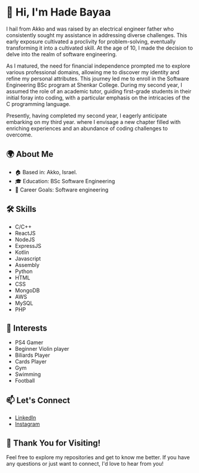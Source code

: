 # 👋 Hi, I'm Hade Bayaa

I hail from Akko and was raised by an electrical engineer father who consistently sought my assistance in addressing diverse challenges. 
This early exposure cultivated a proclivity for problem-solving, eventually transforming it into a cultivated skill. 
At the age of 10, I made the decision to delve into the realm of software engineering.

As I matured, the need for financial independence prompted me to explore various professional domains, allowing me to discover my identity and refine my personal attributes. 
This journey led me to enroll in the Software Engineering BSc program at Shenkar College. During my second year, I assumed the role of an academic tutor, guiding first-grade students in their initial foray into coding, 
with a particular emphasis on the intricacies of the C programming language.

Presently, 
having completed my second year, I eagerly anticipate embarking on my third year.
where I envisage a new chapter filled with enriching experiences and an abundance of coding challenges to overcome.

## 🌍 About Me

- 🏠 Based in: Akko, Israel.
- 🎓 Education: BSc Software Engineering
- 🚀 Career Goals: Software engineering

## 🛠️ Skills

- C/C++
- ReactJS
- NodeJS
- ExpressJS
- Kotlin
- Javascript
- Assembly
- Python
- HTML
- CSS
- MongoDB
- AWS
- MySQL
- PHP

## 🌱 Interests

- PS4 Gamer
- Beginner Violin player
- Biliards Player
- Cards Player
- Gym
- Swimming
- Football

## 📫 Let's Connect

- [LinkedIn](https://www.linkedin.com/in/hade-bayaa/)
- [Instagram](https://www.instagram.com/hadze7?igshid=YzAwZjE1ZTI0Zg%3D%3D&utm_source=qr)

## 🙏 Thank You for Visiting!

Feel free to explore my repositories and get to know me better. If you have any questions or just want to connect, I'd love to hear from you!



